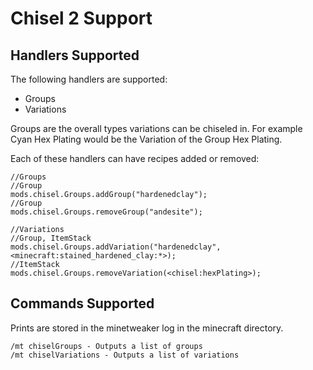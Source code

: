 # Chisel 2 Support

## Handlers Supported

The following handlers are supported:

* Groups
* Variations

Groups are the overall types variations can be chiseled in. For example Cyan Hex Plating would be the Variation of the Group Hex Plating.

Each of these handlers can have recipes added or removed:

```zenscript
//Groups
//Group
mods.chisel.Groups.addGroup("hardenedclay"); 
//Group
mods.chisel.Groups.removeGroup("andesite"); 

//Variations
//Group, ItemStack
mods.chisel.Groups.addVariation("hardenedclay", <minecraft:stained_hardened_clay:*>);
//ItemStack
mods.chisel.Groups.removeVariation(<chisel:hexPlating>);
```

## Commands Supported
Prints are stored in the minetweaker log in the minecraft directory.
```
/mt chiselGroups - Outputs a list of groups
/mt chiselVariations - Outputs a list of variations
```